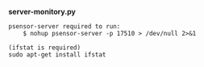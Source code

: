 **server-monitory.py**

	psensor-server required to run: 
		$ nohup psensor-server -p 17510 > /dev/null 2>&1
	
	(ifstat is required)
	sudo apt-get install ifstat